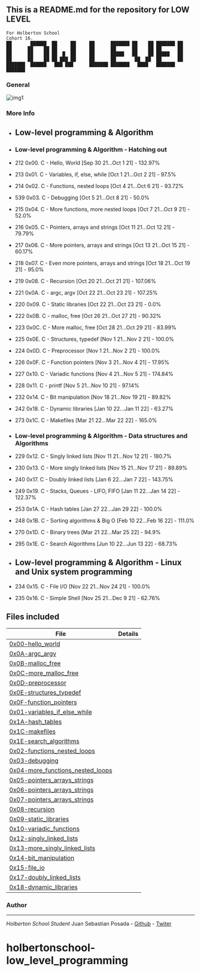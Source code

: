 ## This is a README.md for the repository for LOW LEVEL
```
For Holberton School
Cohort 16.
██       ██████  ██     ██     ██      ███████ ██    ██ ███████ ██ 
██      ██    ██ ██     ██     ██      ██      ██    ██ ██      ██ 
██      ██    ██ ██  █  ██     ██      █████   ██    ██ █████   ██ 
██      ██    ██ ██ ███ ██     ██      ██       ██  ██  ██      ██ 
███████  ██████   ███ ███      ███████ ███████   ████   ███████ ███████ 
```
### General
![img1](https://codeforwin.org/wp-content/uploads/2017/05/Classification-of-low-level-programming-language.png)

### More Info

* ##  Low-level programming & Algorithm
* ### Low-level programming & Algorithm - Hatching out
* 212 0x00. C - Hello, World [Sep 30 21...Oct 1 21] - 132.97%
* 213 0x01. C - Variables, if, else, while [Oct 1 21...Oct 2 21] - 97.5%
* 214 0x02. C - Functions, nested loops [Oct 4 21...Oct 6 21] - 93.72%
* 539 0x03. C - Debugging [Oct 5 21...Oct 8 21] - 50.0%
* 215 0x04. C - More functions, more nested loops [Oct 7 21...Oct 9 21] - 52.0%
* 216 0x05. C - Pointers, arrays and strings [Oct 11 21...Oct 12 21] - 79.79%
* 217 0x06. C - More pointers, arrays and strings [Oct 13 21...Oct 15 21] - 60.17%
* 218 0x07. C - Even more pointers, arrays and strings [Oct 18 21...Oct 19 21] - 95.0%
* 219 0x08. C - Recursion [Oct 20 21...Oct 21 21] - 107.06%
* 221 0x0A. C - argc, argv [Oct 22 21...Oct 23 21] - 107.25%
* 220 0x09. C - Static libraries [Oct 22 21...Oct 23 21] - 0.0%
* 222 0x0B. C - malloc, free [Oct 26 21...Oct 27 21] - 90.32%
* 223 0x0C. C - More malloc, free [Oct 28 21...Oct 29 21] - 83.99%
* 225 0x0E. C - Structures, typedef [Nov 1 21...Nov 2 21] - 100.0%
* 224 0x0D. C - Preprocessor [Nov 1 21...Nov 2 21] - 100.0%
* 226 0x0F. C - Function pointers [Nov 3 21...Nov 4 21] - 17.95%
* 227 0x10. C - Variadic functions [Nov 4 21...Nov 5 21] - 174.84%
* 228 0x11. C - printf [Nov 5 21...Nov 10 21] - 97.14%
* 232 0x14. C - Bit manipulation [Nov 18 21...Nov 19 21] - 89.82%
* 242 0x18. C - Dynamic libraries [Jan 10 22...Jan 11 22] - 63.27%
* 273 0x1C. C - Makefiles [Mar 21 22...Mar 22 22] - 165.0%

* ### Low-level programming & Algorithm - Data structures and Algorithms
* 229 0x12. C - Singly linked lists [Nov 11 21...Nov 12 21] - 180.7%
* 230 0x13. C - More singly linked lists [Nov 15 21...Nov 17 21] - 89.89%
* 240 0x17. C - Doubly linked lists [Jan 6 22...Jan 7 22] - 143.75%
* 249 0x19. C - Stacks, Queues - LIFO, FIFO [Jan 11 22...Jan 14 22] - 122.37%
* 253 0x1A. C - Hash tables [Jan 27 22...Jan 29 22] - 100.0%
* 248 0x1B. C - Sorting algorithms & Big O [Feb 10 22...Feb 16 22] - 111.0%
* 270 0x1D. C - Binary trees [Mar 21 22...Mar 25 22] - 94.9%
* 295 0x1E. C - Search Algorithms [Jun 10 22...Jun 13 22] - 68.73%

* ## Low-level programming & Algorithm - Linux and Unix system programming
* 234 0x15. C - File I/O [Nov 22 21...Nov 24 21] - 100.0%
* 235 0x16. C - Simple Shell [Nov 25 21...Dec 9 21] - 62.76%

## Files included

| File                 | Details                                    |
|--------------------- | ------------------------------------------ |
| [0x00-hello_world](https://github.com/Juansepo13/holbertonschool-low_level_programming/0x00-hello_world) |	       |
| [0x0A-argc_argv](https://github.com/Juansepo13/holbertonschool-low_level_programming/0x0A-argc_argv) |	       |
| [0x0B-malloc_free](https://github.com/Juansepo13/holbertonschool-low_level_programming/0x0B-malloc_free) |	       |
| [0x0C-more_malloc_free](https://github.com/Juansepo13/holbertonschool-low_level_programming/0x0C-more_malloc_free) |	       |
| [0x0D-preprocessor](https://github.com/Juansepo13/holbertonschool-low_level_programming/0x0D-preprocessor) |	       |
| [0x0E-structures_typedef](https://github.com/Juansepo13/holbertonschool-low_level_programming/0x0E-structures_typedef) |	       |
| [0x0F-function_pointers](https://github.com/Juansepo13/holbertonschool-low_level_programming/0x0F-function_pointers) |	       |
| [0x01-variables_if_else_while](https://github.com/Juansepo13/holbertonschool-low_level_programming/0x01-variables_if_else_while) |	       |
| [0x1A-hash_tables](https://github.com/Juansepo13/holbertonschool-low_level_programming/0x1A-hash_tables) |	       |
| [0x1C-makefiles](https://github.com/Juansepo13/holbertonschool-low_level_programming/0x1C-makefiles) |	       |
| [0x1E-search_algorithms](https://github.com/Juansepo13/holbertonschool-low_level_programming/0x1E-search_algorithms) |	       |
| [0x02-functions_nested_loops](https://github.com/Juansepo13/holbertonschool-low_level_programming/0x02-functions_nested_loops) |	       |
| [0x03-debugging](https://github.com/Juansepo13/holbertonschool-low_level_programming/0x03-debugging) |	       |
| [0x04-more_functions_nested_loops](https://github.com/Juansepo13/holbertonschool-low_level_programming/0x04-more_functions_nested_loops) |	       |
| [0x05-pointers_arrays_strings](https://github.com/Juansepo13/holbertonschool-low_level_programming/0x05-pointers_arrays_strings) |	       |
| [0x06-pointers_arrays_strings](https://github.com/Juansepo13/holbertonschool-low_level_programming/0x06-pointers_arrays_strings) |	       |
| [0x07-pointers_arrays_strings](https://github.com/Juansepo13/holbertonschool-low_level_programming/0x07-pointers_arrays_strings) |	       |
| [0x08-recursion](https://github.com/Juansepo13/holbertonschool-low_level_programming/0x08-recursion) |	       |
| [0x09-static_libraries](https://github.com/Juansepo13/holbertonschool-low_level_programming/0x09-static_libraries) |	       |
| [0x10-variadic_functions](https://github.com/Juansepo13/holbertonschool-low_level_programming/0x10-variadic_functions) |	       |
| [0x12-singly_linked_lists](https://github.com/Juansepo13/holbertonschool-low_level_programming/0x12-singly_linked_lists) |	       |
| [0x13-more_singly_linked_lists](https://github.com/Juansepo13/holbertonschool-low_level_programming/0x13-more_singly_linked_lists) |	       |
| [0x14-bit_manipulation](https://github.com/Juansepo13/holbertonschool-low_level_programming/0x14-bit_manipulation) |	       |
| [0x15-file_io](https://github.com/Juansepo13/holbertonschool-low_level_programming/0x15-file_io) |	       |
| [0x17-doubly_linked_lists](https://github.com/Juansepo13/holbertonschool-low_level_programming/0x17-doubly_linked_lists) |	       |
| [0x18-dynamic_libraries](https://github.com/Juansepo13/holbertonschool-low_level_programming/0x18-dynamic_libraries) |	       |


### Author
***

*Holberton School Student*
Juan Sebastian Posada  - [Github](https://github.com/Juansepo13) - [Twiter](https://twitter.com/@JuanSeb35904130)
# holbertonschool-low_level_programming
